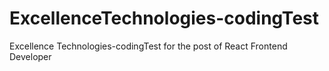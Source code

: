 # ExcellenceTechnologies-codingTest
Excellence Technologies-codingTest for the post of React Frontend Developer
